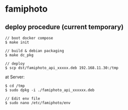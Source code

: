 # famiphoto

## deploy procedure (current temporary)
```
// boot docker compose
$ make init

// build & debian packaging
$ make dc_pkg

// deploy
$ scp dst/famiphoto_api_xxxxx.deb 192.168.11.30:/tmp
```

at Server:

```
$ cd /tmp
$ sudo dpkg -i ./famiphoto_api_xxxxxx.deb

// Edit env file
$ sudo nano /etc/famiphoto/env


```